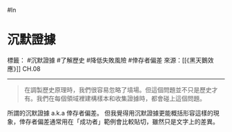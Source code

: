 #ln 
# 沉默證據
標籤： #沉默證據 #了解歷史 #降低失敗風險 #倖存者偏差
來源：[[《黑天鵝效應》]] CH.08

---

> 在調製歷史原理時，我們很容易忽略了墳場。但這個問題並不只是歷史才有。我們在每個領域裡建構樣本和收集證據時，都會碰上這個問題。

所謂的沉默證據 a.k.a 倖存者偏差。
但我覺得用沉默證據更能概括形容這樣的現象，倖存者偏差通常用在「成功者」範例會比較貼切，雖然只是文字上的差異。